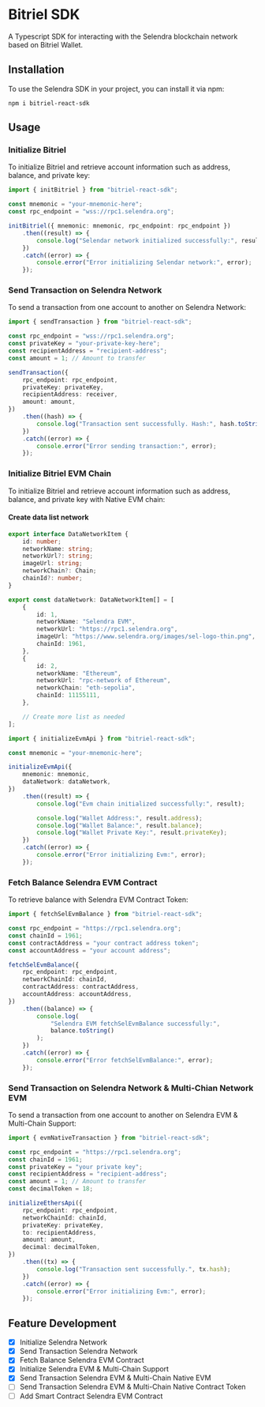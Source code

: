 # Bitriel SDK

A Typescript SDK for interacting with the Selendra blockchain network based on Bitriel Wallet.

## Installation

To use the Selendra SDK in your project, you can install it via npm:

`npm i bitriel-react-sdk`

## Usage

### Initialize Bitriel

To initialize Bitriel and retrieve account information such as address, balance, and private key:

```typescript
import { initBitriel } from "bitriel-react-sdk";

const mnemonic = "your-mnemonic-here";
const rpc_endpoint = "wss://rpc1.selendra.org";

initBitriel({ mnemonic: mnemonic, rpc_endpoint: rpc_endpoint })
	.then((result) => {
		console.log("Selendar network initialized successfully:", result);
	})
	.catch((error) => {
		console.error("Error initializing Selendar network:", error);
	});
```

### Send Transaction on Selendra Network

To send a transaction from one account to another on Selendra Network:

```typescript
import { sendTransaction } from "bitriel-react-sdk";

const rpc_endpoint = "wss://rpc1.selendra.org";
const privateKey = "your-private-key-here";
const recipientAddress = "recipient-address";
const amount = 1; // Amount to transfer

sendTransaction({
	rpc_endpoint: rpc_endpoint,
	privateKey: privateKey,
	recipientAddress: receiver,
	amount: amount,
})
	.then((hash) => {
		console.log("Transaction sent successfully. Hash:", hash.toString());
	})
	.catch((error) => {
		console.error("Error sending transaction:", error);
	});
```

### Initialize Bitriel EVM Chain

To initialize Bitriel and retrieve account information such as address, balance, and private key with Native EVM chain:

#### Create data list network

```typescript
export interface DataNetworkItem {
	id: number;
	networkName: string;
	networkUrl?: string;
	imageUrl: string;
	networkChain?: Chain;
	chainId?: number;
}

export const dataNetwork: DataNetworkItem[] = [
	{
		id: 1,
		networkName: "Selendra EVM",
		networkUrl: "https://rpc1.selendra.org",
		imageUrl: "https://www.selendra.org/images/sel-logo-thin.png",
		chainId: 1961,
	},
	{
		id: 2,
		networkName: "Ethereum",
		networkUrl: "rpc-network of Ethereum",
		networkChain: "eth-sepolia",
		chainId: 11155111,
	},

	// Create more list as needed
];
```

```typescript
import { initializeEvmApi } from "bitriel-react-sdk";

const mnemonic = "your-mnemonic-here";

initializeEvmApi({
	mnemonic: mnemonic,
	dataNetwork: dataNetwork,
})
	.then((result) => {
		console.log("Evm chain initialized successfully:", result);

		console.log("Wallet Address:", result.address);
		console.log("Wallet Balance:", result.balance);
		console.log("Wallet Private Key:", result.privateKey);
	})
	.catch((error) => {
		console.error("Error initializing Evm:", error);
	});
```

### Fetch Balance Selendra EVM Contract

To retrieve balance with Selendra EVM Contract Token:

```typescript
import { fetchSelEvmBalance } from "bitriel-react-sdk";

const rpc_endpoint = "https://rpc1.selendra.org";
const chainId = 1961;
const contractAddress = "your contract address token";
const accountAddress = "your account address";

fetchSelEvmBalance({
	rpc_endpoint: rpc_endpoint,
	networkChainId: chainId,
	contractAddress: contractAddress,
	accountAddress: accountAddress,
})
	.then((balance) => {
		console.log(
			"Selendra EVM fetchSelEvmBalance successfully:",
			balance.toString()
		);
	})
	.catch((error) => {
		console.error("Error fetchSelEvmBalance:", error);
	});
```

### Send Transaction on Selendra Network & Multi-Chian Network EVM

To send a transaction from one account to another on Selendra EVM & Multi-Chain Support:

```typescript
import { evmNativeTransaction } from "bitriel-react-sdk";

const rpc_endpoint = "https://rpc1.selendra.org";
const chainId = 1961;
const privateKey = "your private key";
const recipientAddress = "recipient-address";
const amount = 1; // Amount to transfer
const decimalToken = 18;

initializeEthersApi({
	rpc_endpoint: rpc_endpoint,
	networkChainId: chainId,
	privateKey: privateKey,
	to: recipientAddress,
	amount: amount,
	decimal: decimalToken,
})
	.then((tx) => {
		console.log("Transaction sent successfully.", tx.hash);
	})
	.catch((error) => {
		console.error("Error initializing Evm:", error);
	});
```

## Feature Development

-   [x] Initialize Selendra Network
-   [x] Send Transaction Selendra Network
-   [x] Fetch Balance Selendra EVM Contract
-   [x] Initialize Selendra EVM & Multi-Chain Support
-   [x] Send Transaction Selendra EVM & Multi-Chain Native EVM
-   [ ] Send Transaction Selendra EVM & Multi-Chain Native Contract Token
-   [ ] Add Smart Contract Selendra EVM Contract
